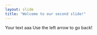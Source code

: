 ```yaml
---
layout: slide
title: "Welcome to our second slide!"
---
```

Your text  aaa
Use the left arrow to go back!
